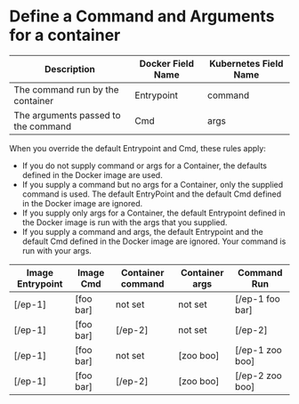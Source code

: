 # Define a Command and Arguments for a container


| Description | Docker Field Name | Kubernetes Field Name |
|----------|-------------|---------|
| The command run by the container | Entrypoint | command |
| The arguments passed to the command | Cmd | args |


When you override the default Entrypoint and Cmd, these rules apply:

* If you do not supply command or args for a Container, the defaults defined in the Docker image are used.
* If you supply a command but no args for a Container, only the supplied command is used. The default EntryPoint and the default Cmd defined in the Docker image are ignored.
* If you supply only args for a Container, the default Entrypoint defined in the Docker image is run with the args that you supplied.
* If you supply a command and args, the default Entrypoint and the default Cmd defined in the Docker image are ignored. Your command is run with your args.

| Image Entrypoint | Image Cmd | Container command | Container args | Command Run | 
|----------|-------------|---------|-------------|---------|
| [/ep-1] | [foo bar] | not set | not set | [/ep-1 foo bar] | 
| [/ep-1] | [foo bar] | [/ep-2] | not set | [/ep-2] | 
| [/ep-1] | [foo bar] | not set | [zoo boo] | [/ep-1 zoo boo] | 
| [/ep-1] | [foo bar] | [/ep-2] | [zoo boo] | [/ep-2 zoo boo] | 

